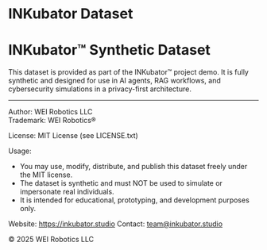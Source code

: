 # INKubator Dataset

INKubator™ Synthetic Dataset
===========================

This dataset is provided as part of the INKubator™ project demo.
It is fully synthetic and designed for use in AI agents, RAG workflows,
and cybersecurity simulations in a privacy-first architecture.

----------------------------------------

Author: WEI Robotics LLC  
Trademark: WEI Robotics®

License: MIT License (see LICENSE.txt)

Usage:
- You may use, modify, distribute, and publish this dataset freely under the MIT license.
- The dataset is synthetic and must NOT be used to simulate or impersonate real individuals.
- It is intended for educational, prototyping, and development purposes only.

Website: https://inkubator.studio
Contact: team@inkubator.studio

© 2025 WEI Robotics LLC